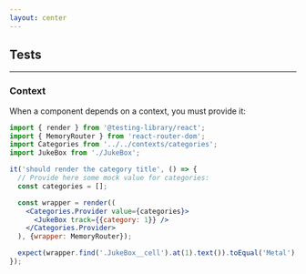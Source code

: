 ```yaml
---
layout: center
---
```


## Tests

<Toc maxDepth="2" mode="onlySiblings"/>

---

### Context

When a component depends on a context, you must provide it:
```jsx
import { render } from '@testing-library/react';
import { MemoryRouter } from 'react-router-dom';
import Categories from '../../contexts/categories';
import JukeBox from './JukeBox';

it('should render the category title', () => {
  // Provide here some mock value for categories:
  const categories = [];

  const wrapper = render((
    <Categories.Provider value={categories}>
      <JukeBox track={{category: 1}} />
    </Categories.Provider>
  ), {wrapper: MemoryRouter});

  expect(wrapper.find('.JukeBox__cell').at(1).text()).toEqual('Metal');
});
```

<!--
The final solution can be found in `versions/v3`
-->
